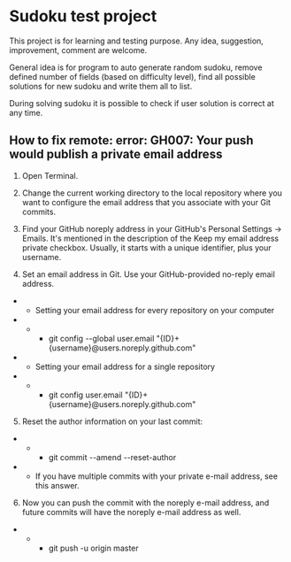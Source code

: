 # Sudoku test project


This project is for learning and testing purpose.
Any idea, suggestion, improvement, comment are welcome.

General idea is for program to auto generate random sudoku,
remove defined number of fields (based on difficulty level),
find all possible solutions for new sudoku and write them
all to list.

During solving sudoku it is possible to check if user solution
is correct at any time.

## How to fix remote: error: GH007: Your push would publish a private email address
1. Open Terminal.

2. Change the current working directory to the local repository where you want to configure the email address that you associate with your Git commits.

3. Find your GitHub noreply address in your GitHub's Personal Settings → Emails. It's mentioned in the description of the Keep my email address private checkbox. Usually, it starts with a unique identifier, plus your username.

4. Set an email address in Git. Use your GitHub-provided no-reply email address.
- - Setting your email address for every repository on your computer
- - - git config --global user.email "{ID}+{username}@users.noreply.github.com"

- - Setting your email address for a single repository
- - - git config user.email "{ID}+{username}@users.noreply.github.com"

5. Reset the author information on your last commit:
- - - git commit --amend --reset-author
- - If you have multiple commits with your private e-mail address, see this answer.

6. Now you can push the commit with the noreply e-mail address, and future commits will have the noreply e-mail address as well.
- - - git push -u origin master